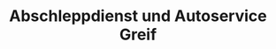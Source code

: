 ---
title: "Abschleppdienst und Autoservice Greif"
url: /greifswald/abschleppdienst-und-autoservice-greif/
shop: Autowerkstatt
---